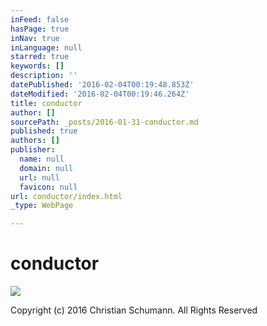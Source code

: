 ```yaml
---
inFeed: false
hasPage: true
inNav: true
inLanguage: null
starred: true
keywords: []
description: ''
datePublished: '2016-02-04T00:19:48.853Z'
dateModified: '2016-02-04T00:19:46.264Z'
title: conductor
author: []
sourcePath: _posts/2016-01-31-conductor.md
published: true
authors: []
publisher:
  name: null
  domain: null
  url: null
  favicon: null
url: conductor/index.html
_type: WebPage

---
```

# conductor
![](https://s3-us-west-2.amazonaws.com/the-grid-img/p/526d27428f5f1b6cd6eca2546614e41bd6e3c9b2.jpg)

Copyright (c) 2016 Christian Schumann. All Rights Reserved